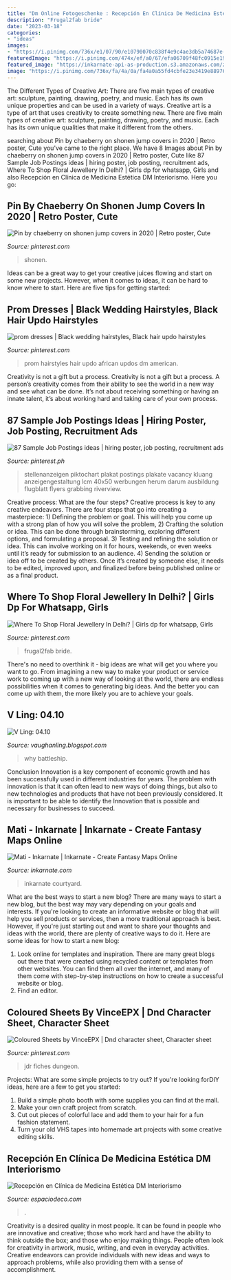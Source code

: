 ```yaml
---
title: "Dm Online Fotogeschenke : Recepción En Clínica De Medicina Estética Dm Interiorismo"
description: "Frugal2fab bride"
date: "2023-03-18"
categories:
- "ideas"
images:
- "https://i.pinimg.com/736x/e1/07/90/e10790070c838f4e9c4ae3db5a74687e--yule-ball-promenade.jpg"
featuredImage: "https://i.pinimg.com/474x/ef/a0/67/efa06709f48fc0915e197e6294ad4d07--creative-job-ads-obchodný-marketing.jpg"
featured_image: "https://inkarnate-api-as-production.s3.amazonaws.com/zcror1rubycoprd3zkz866a05am8"
image: "https://i.pinimg.com/736x/fa/4a/0a/fa4a0a55fd4cbfe23e3419e889768723.jpg"
---
```



The Different Types of Creative Art: There are five main types of creative art: sculpture, painting, drawing, poetry, and music. Each has its own unique properties and can be used in a variety of ways.
Creative art is a type of art that uses creativity to create something new. There are five main types of creative art: sculpture, painting, drawing, poetry, and music. Each has its own unique qualities that make it different from the others.

	

		
searching about Pin by chaeberry on shonen jump covers in 2020 | Retro poster, Cute you've came to the right place. We have 8 Images about Pin by chaeberry on shonen jump covers in 2020 | Retro poster, Cute like 87 Sample Job Postings ideas | hiring poster, job posting, recruitment ads, Where To Shop Floral Jewellery In Delhi? | Girls dp for whatsapp, Girls and also Recepción en Clínica de Medicina Estética DM Interiorismo. Here you go:
		
    
## Pin By Chaeberry On Shonen Jump Covers In 2020 | Retro Poster, Cute

<img loading=lazy src="https://i.pinimg.com/736x/fa/4a/0a/fa4a0a55fd4cbfe23e3419e889768723.jpg" onerror="this.onerror=null;this.src='https://tse3.mm.bing.net/th?id=OIP.T3AAK6Lca10tnCxM-G1i3wHaKO&amp;pid=15.1';" alt="Pin by chaeberry on shonen jump covers in 2020 | Retro poster, Cute">

_Source: pinterest.com_

>shonen. 

	

Ideas can be a great way to get your creative juices flowing and start on some new projects. However, when it comes to ideas, it can be hard to know where to start. Here are five tips for getting started: 

    
## Prom Dresses | Black Wedding Hairstyles, Black Hair Updo Hairstyles

<img loading=lazy src="https://i.pinimg.com/736x/e1/07/90/e10790070c838f4e9c4ae3db5a74687e--yule-ball-promenade.jpg" onerror="this.onerror=null;this.src='https://tse2.mm.bing.net/th?id=OIP.1fqvoEkRU77KgsJDkMhbYwHaJu&amp;pid=15.1';" alt="prom dresses | Black wedding hairstyles, Black hair updo hairstyles">

_Source: pinterest.com_

>prom hairstyles hair updo african updos dm american. 

	

Creativity is not a gift but a process.
Creativity is not a gift but a process. A person’s creativity comes from their ability to see the world in a new way and see what can be done. It’s not about receiving something or having an innate talent, it’s about working hard and taking care of your own process.

    
## 87 Sample Job Postings Ideas | Hiring Poster, Job Posting, Recruitment Ads

<img loading=lazy src="https://i.pinimg.com/474x/ef/a0/67/efa06709f48fc0915e197e6294ad4d07--creative-job-ads-obchodný-marketing.jpg" onerror="this.onerror=null;this.src='https://tse1.mm.bing.net/th?id=OIP.-GbRvlz5ClB9LKp2G6gWQQAAAA&amp;pid=15.1';" alt="87 Sample Job Postings ideas | hiring poster, job posting, recruitment ads">

_Source: pinterest.ph_

>stellenanzeigen piktochart plakat postings plakate vacancy kluang anzeigengestaltung lcm 40x50 werbungen herum darum ausbildung flugblatt flyers grabbing riverview. 

	

Creative process: What are the four steps?
Creative process is key to any creative endeavors. There are four steps that go into creating a masterpiece: 1) Defining the problem or goal. This will help you come up with a strong plan of how you will solve the problem, 2) Crafting the solution or idea. This can be done through brainstorming, exploring different options, and formulating a proposal. 3) Testing and refining the solution or idea. This can involve working on it for hours, weekends, or even weeks until it’s ready for submission to an audience. 4) Sending the solution or idea off to be created by others. Once it’s created by someone else, it needs to be edited, improved upon, and finalized before being published online or as a final product.

    
## Where To Shop Floral Jewellery In Delhi? | Girls Dp For Whatsapp, Girls

<img loading=lazy src="https://i.pinimg.com/736x/32/72/38/32723897c6f8b3266dd16f31a7dd75ca.jpg" onerror="this.onerror=null;this.src='https://tse3.mm.bing.net/th?id=OIP.ipfa-KcTvrwjKLJ5hHXtgAHaHa&amp;pid=15.1';" alt="Where To Shop Floral Jewellery In Delhi? | Girls dp for whatsapp, Girls">

_Source: pinterest.com_

>frugal2fab bride. 

	

There's no need to overthink it - big ideas are what will get you where you want to go. From imagining a new way to make your product or service work to coming up with a new way of looking at the world, there are endless possibilities when it comes to generating big ideas. And the better you can come up with them, the more likely you are to achieve your goals.

    
## V Ling: 04.10

<img loading=lazy src="http://4.bp.blogspot.com/_annTPGBcsB4/S8PohSp13yI/AAAAAAAADUQ/F7CD7L3fzsg/s400/battleship_g_s_01.jpg" onerror="this.onerror=null;this.src='https://tse3.mm.bing.net/th?id=OIP.N7hfIqD4dVOVjYXGW98S9wAAAA&amp;pid=15.1';" alt="V Ling: 04.10">

_Source: vaughanling.blogspot.com_

>why battleship. 

	

Conclusion
Innovation is a key component of economic growth and has been successfully used in different industries for years. The problem with innovation is that it can often lead to new ways of doing things, but also to new technologies and products that have not been previously considered. It is important to be able to identify the Innovation that is possible and necessary for businesses to succeed.

    
## Mati - Inkarnate | Inkarnate - Create Fantasy Maps Online

<img loading=lazy src="https://inkarnate-api-as-production.s3.amazonaws.com/zcror1rubycoprd3zkz866a05am8" onerror="this.onerror=null;this.src='https://tse3.mm.bing.net/th?id=OIP.T6xwUtmdlyvyGsrWYCPfBAHaJ4&amp;pid=15.1';" alt="Mati - Inkarnate | Inkarnate - Create Fantasy Maps Online">

_Source: inkarnate.com_

>inkarnate courtyard. 

	

What are the best ways to start a new blog?
There are many ways to start a new blog, but the best way may vary depending on your goals and interests. If you're looking to create an informative website or blog that will help you sell products or services, then a more traditional approach is best. However, if you're just starting out and want to share your thoughts and ideas with the world, there are plenty of creative ways to do it. Here are some ideas for how to start a new blog: 
1. Look online for templates and inspiration. There are many great blogs out there that were created using recycled content or templates from other websites. You can find them all over the internet, and many of them come with step-by-step instructions on how to create a successful website or blog. 
2. Find an editor.

    
## Coloured Sheets By VinceEPX | Dnd Character Sheet, Character Sheet

<img loading=lazy src="https://i.pinimg.com/736x/4e/a6/67/4ea6671d57ce43a4ec4703e2cee98fd8.jpg" onerror="this.onerror=null;this.src='https://tse3.mm.bing.net/th?id=OIP.hr5p0z0gMiRlwwU03X-frQHaKe&amp;pid=15.1';" alt="Coloured Sheets by VinceEPX | Dnd character sheet, Character sheet">

_Source: pinterest.com_

>jdr fiches dungeon. 

	

Projects: What are some simple projects to try out?
If you're looking forDIY ideas, here are a few to get you started: 
1. Build a simple photo booth with some supplies you can find at the mall.
2. Make your own craft project from scratch.
3. Cut out pieces of colorful lace and add them to your hair for a fun fashion statement. 
4. Turn your old VHS tapes into homemade art projects with some creative editing skills.

    
## Recepción En Clínica De Medicina Estética DM Interiorismo

<img loading=lazy src="https://www.espaciodeco.com/img/photos/000/083/382/IMG_3495_large.jpg" onerror="this.onerror=null;this.src='https://tse4.mm.bing.net/th?id=OIP.Mg6C9Zd3es3_uDaQQC2TEgHaJ4&amp;pid=15.1';" alt="Recepción en Clínica de Medicina Estética DM Interiorismo">

_Source: espaciodeco.com_

>. 

	

Creativity is a desired quality in most people. It can be found in people who are innovative and creative; those who work hard and have the ability to think outside the box; and those who enjoy making things. People often look for creativity in artwork, music, writing, and even in everyday activities. Creative endeavors can provide individuals with new ideas and ways to approach problems, while also providing them with a sense of accomplishment.

